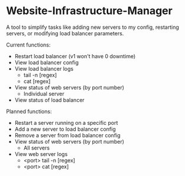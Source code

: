 # Website-Infrastructure-Manager
A tool to simplify tasks like adding new servers to my config, restarting servers, or modifying load balancer parameters.

Current functions:
- Restart load balancer (v1 won't have 0 downtime)
- View load balancer config
- View load balancer logs
  - tail -n [regex]
  - cat [regex]
- View status of web servers (by port number)
  - Individual server
- View status of load balancer

Planned functions:
- Restart a server running on a specific port
- Add a new server to load balancer config
- Remove a server from load balancer config
- View status of web servers (by port number)
  - All servers
- View web server logs
  - \<port\> tail -n [regex]
  - \<port\> cat [regex]
